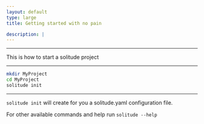```yaml
---
layout: default
type: large
title: Getting started with no pain

description: |
---
```

---


This is how to start a solitude project

---

```bash
mkdir MyProject
cd MyProject
solitude init
```
---

`solitude init` will create for you a solitude.yaml configuration file. 

 For other available commands and help run `solitude --help` 
 